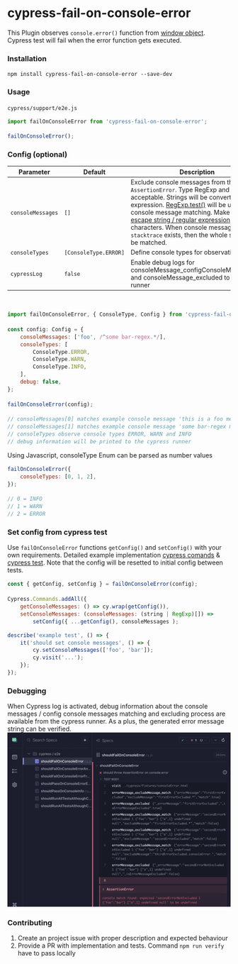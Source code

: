 # cypress-fail-on-console-error

This Plugin observes `console.error()` function from [window object](https://developer.mozilla.org/de/docs/Web/API/Window). Cypress test will fail when the error function gets executed.

### Installation

```
npm install cypress-fail-on-console-error --save-dev
```

### Usage

`cypress/support/e2e.js`

```js
import failOnConsoleError from 'cypress-fail-on-console-error';

failOnConsoleError();
```

### Config (optional)

| Parameter             | Default               | <div style="width:300px">Description</div>    |
|---                    |---                    |---                                            |
| `consoleMessages`     | `[]` | Exclude console messages from throwing `AssertionError`. Type RegExp and string are acceptable. Strings will be converted to regular expression. [RegExp.test()](https://developer.mozilla.org/en-US/docs/Web/JavaScript/Reference/Global_Objects/RegExp/test?retiredLocale=de) will be used for console message matching. Make sure to [escape string / regular expression](https://javascript.info/regexp-escaping) for special characters. When console message property `stacktrace` exists, then the whole stacktrace can be matched. |
| `consoleTypes` | `[ConsoleType.ERROR]` | Define console types for observation
| `cypressLog`          | `false`               | Enable debug logs for consoleMessage_configConsoleMessage_match and consoleMessage_excluded to cypress runner                                     

<br/>

```js
import failOnConsoleError, { ConsoleType, Config } from 'cypress-fail-on-console-error';

const config: Config = {
    consoleMessages: ['foo', /^some bar-regex.*/],
    consoleTypes: [
        ConsoleType.ERROR,
        ConsoleType.WARN,
        ConsoleType.INFO,
    ],
    debug: false,
};

failOnConsoleError(config);

// consoleMessages[0] matches example console message 'this is a foo message'
// consoleMessages[1] matches example console message 'some bar-regex message'
// consoleTypes observe console types ERROR, WARN and INFO
// debug information will be printed to the cypress runner
```

Using Javascript, consoleType Enum can be parsed as number values

```js
failOnConsoleError({
    consoleTypes: [0, 1, 2],
});

// 0 = INFO
// 1 = WARN
// 2 = ERROR
```

### Set config from cypress test 
Use `failOnConsoleError` functions `getConfig()` and `setConfig()` with your own requirements. Detailed example implementation [cypress comands](https://github.com/nils-hoyer/cypress-fail-on-console-error/blob/main/cypress/support/e2e.ts#L14-L64) & [cypress test](https://github.com/nils-hoyer/cypress-fail-on-console-error/blob/main/cypress/e2e/shouldFailOnConsoleErrorFromSetConfig.cy.ts#L1-L25). Note that the config will be resetted to initial config between tests.

```js
const { getConfig, setConfig } = failOnConsoleError(config);

Cypress.Commands.addAll({
    getConsoleMessages: () => cy.wrap(getConfig()),
    setConsoleMessages: (consoleMessages: (string | RegExp)[]) => 
        setConfig({ ...getConfig(), consoleMessages );
```

```js
describe('example test', () => {
    it('should set console messages', () => {
        cy.setConsoleMessages(['foo', 'bar']);
        cy.visit('...');
    });
});
```


### Debugging 
When Cypress log is activated, debug information about the console messages / config console messages matching and excluding process are available from the cypress runner. As a plus, the generated error message string can be verified.
![image info](./docs/cypressLogTrue.png)

### Contributing
1. Create an project issue with proper description and expected behaviour
2. Provide a PR with implementation and tests. Command `npm run verify` have to pass locally
